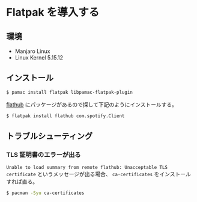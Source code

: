 # Flatpak を導入する

## 環境

- Manjaro Linux
- Linux Kernel 5.15.12

## インストール

```bash
$ pamac install flatpak libpamac-flatpak-plugin
```

[flathub](https://flathub.org/home) にパッケージがあるので探して下記のようにインストールする。

```bash
$ flatpak install flathub com.spotify.Client
```

## トラブルシューティング

### TLS 証明書のエラーが出る

`Unable to load summary from remote flathub: Unacceptable TLS certificate` というメッセージが出る場合、 `ca-certificates` をインストールすれば直る。

```bash
$ pacman -Syu ca-certificates
```
